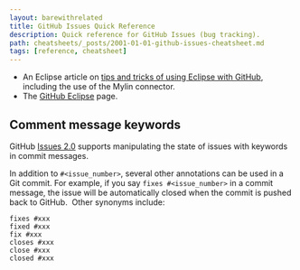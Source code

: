 ```yaml
---
layout: barewithrelated
title: GitHub Issues Quick Reference
description: Quick reference for GitHub Issues (bug tracking).
path: cheatsheets/_posts/2001-01-01-github-issues-cheatsheet.md
tags: [reference, cheatsheet]
---
```


* An Eclipse article on [tips and tricks of using Eclipse with GitHub](http://eclipsesource.com/blogs/2012/08/28/tips-and-tricks-using-eclipse-with-github/), including the use of the Mylin connector.
* The [GitHub Eclipse](http://eclipse.github.com) page.

## Comment message keywords

GitHub [Issues 2.0](https://github.com/blog/831-issues-2-0-the-next-generation) supports manipulating the state of issues with keywords in commit messages.

In addition to `#<issue_number>`, several other annotations can be used in a Git commit. For example, if you say `fixes #<issue_number>` in a commit message, the issue will be automatically closed when the commit is pushed back to GitHub.  Other synonyms include:

    fixes #xxx
    fixed #xxx
    fix #xxx
    closes #xxx
    close #xxx
    closed #xxx
